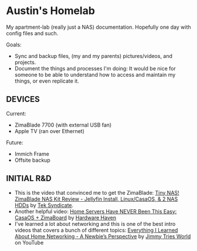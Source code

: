 # Austin's Homelab

My apartment-lab (really just a NAS) documentation. Hopefully one day with config files and such.

Goals:
- Sync and backup files, (my and my parents) pictures/videos, and projects.
- Document the things and processes I'm doing:  It would be nice for someone to be able to understand how to access and maintain my things, or even replicate it.


## DEVICES

Current:
- ZimaBlade 7700 (with external USB fan)
- Apple TV (ran over Ethernet)

Future:
- Immich Frame
- Offsite backup


## INITIAL R&D

- This is the video that convinced me to get the ZimaBlade: [Tiny NAS! ZimaBlade NAS Kit Review - Jellyfin Install, Linux/CasaOS, & 2 NAS HDDs](https://youtu.be/2eP0ff2nmIM?si=lQh1YlRYHEZL2oJK) by [Tek Syndicate](https://www.youtube.com/@teksyndicate).
- Another helpful video: [Home Servers Have NEVER Been This Easy: CasaOS + ZimaBoard](https://youtu.be/w44CypRO5l4?si=K86x_VdJyfkrF_5P) by [Hardware Haven](https://www.youtube.com/@HardwareHaven)
- I've learned a lot about networking and this is one of the best intro videos that covers a bunch of different topics: [Everything I Learned About Home Networking - A Newbie’s Perspective](https://youtu.be/DT2ARc1NOpM?si=a5K2GU-9xXWb3N7d) by [Jimmy Tries World](https://www.youtube.com/@JimmyTriesWorld) on YouTube





